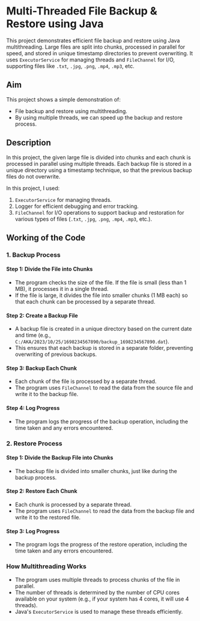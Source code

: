# Multi-Threaded File Backup & Restore using Java

This project demonstrates efficient file backup and restore using Java multithreading. Large files are split into chunks, processed in parallel for speed, and stored in unique timestamp directories to prevent overwriting. It uses `ExecutorService` for managing threads and `FileChannel` for I/O, supporting files like `.txt`, `.jpg`, `.png`, `.mp4`, `.mp3`, etc.

## Aim
This project shows a simple demonstration of:
- File backup and restore using multithreading.
- By using multiple threads, we can speed up the backup and restore process.

## Description
In this project, the given large file is divided into chunks and each chunk is processed in parallel using multiple threads. Each backup file is stored in a unique directory using a timestamp technique, so that the previous backup files do not overwrite. 

In this project, I used:
1. `ExecutorService` for managing threads.
2. Logger for efficient debugging and error tracking.
3. `FileChannel` for I/O operations to support backup and restoration for various types of files (`.txt`, `.jpg`, `.png`, `.mp4`, `.mp3`, etc.).

## Working of the Code

### 1. Backup Process
#### Step 1: Divide the File into Chunks
- The program checks the size of the file. If the file is small (less than 1 MB), it processes it in a single thread.
- If the file is large, it divides the file into smaller chunks (1 MB each) so that each chunk can be processed by a separate thread.

#### Step 2: Create a Backup File
- A backup file is created in a unique directory based on the current date and time (e.g., `C:/AKA/2023/10/25/1698234567890/backup_1698234567890.dat`).
- This ensures that each backup is stored in a separate folder, preventing overwriting of previous backups.

#### Step 3: Backup Each Chunk
- Each chunk of the file is processed by a separate thread.
- The program uses `FileChannel` to read the data from the source file and write it to the backup file.

#### Step 4: Log Progress
- The program logs the progress of the backup operation, including the time taken and any errors encountered.

### 2. Restore Process
#### Step 1: Divide the Backup File into Chunks
- The backup file is divided into smaller chunks, just like during the backup process.

#### Step 2: Restore Each Chunk
- Each chunk is processed by a separate thread.
- The program uses `FileChannel` to read the data from the backup file and write it to the restored file.

#### Step 3: Log Progress
- The program logs the progress of the restore operation, including the time taken and any errors encountered.

### How Multithreading Works
- The program uses multiple threads to process chunks of the file in parallel.
- The number of threads is determined by the number of CPU cores available on your system (e.g., if your system has 4 cores, it will use 4 threads).
- Java's `ExecutorService` is used to manage these threads efficiently.
